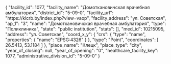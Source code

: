 {
    "facility_id": 1077,
    "facility_name": "Домоткановичская врачебная амбулатория",
    "district_id": "5-09-0",
    "facility_url": "https:\/\/klcrb.by\/index.php?view=vaop",
    "facility_address": "ул. Советская",
    "ap_1": "3",
    "name": "Домоткановичская врачебная амбулатория",
    "type": "Поликлиника",
    "state": "public institution",
    "stats": [],
    "med_id": 10215095,
    "address": "ул. Советская",
    "coord_x_y": {
        "crs": {
            "type": "name",
            "properties": {
                "name": "EPSG:4326"
            }
        },
        "type": "Point",
        "coordinates": [
            26.5413,
            53.1184
        ]
    },
    "place_name": "Клецк",
    "place_type": "city",
    "year_of_closing": null,
    "year_of_opening": "0",
    "healthcare_facility_key": 1077,
    "administrative_division_id": "5-09-0"
}